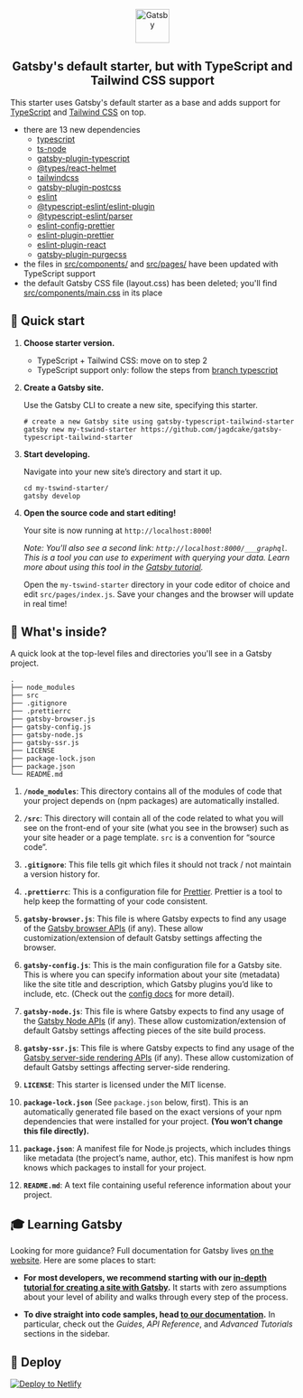 <p align="center">
  <a href="https://www.gatsbyjs.org">
    <img alt="Gatsby" src="https://www.gatsbyjs.org/monogram.svg" width="60" />
  </a>
</p>
<h2 align="center">
  Gatsby's default starter, but with TypeScript and Tailwind CSS support
</h2>

This starter uses Gatsby's default starter as a base and adds support
for [TypeScript](https://www.typescriptlang.org/) and [Tailwind
CSS](https://tailwindcss.com/) on top.

-   there are 13 new dependencies
    -   [typescript](https://www.npmjs.com/package/typescript)
    -   [ts-node](https://www.npmjs.com/package/ts-node)
    -   [gatsby-plugin-typescript](https://www.npmjs.com/package/gatsby-plugin-typescript)
    -   [@types/react-helmet](https://www.npmjs.com/package/@types/react-helmet)
    -   [tailwindcss](https://www.npmjs.com/package/tailwindcss)
    -   [gatsby-plugin-postcss](https://www.npmjs.com/package/gatsby-plugin-postcss)
    -   [eslint](https://www.npmjs.com/package/eslint)
    -   [@typescript-eslint/eslint-plugin](https://www.npmjs.com/package/@typescript-eslint/eslint-plugin)
    -   [@typescript-eslint/parser](https://www.npmjs.com/package/@typescript-eslint/parser)
    -   [eslint-config-prettier](https://www.npmjs.com/package/eslint-config-prettier)
    -   [eslint-plugin-prettier](https://www.npmjs.com/package/eslint-plugin-prettier)
    -   [eslint-plugin-react](https://www.npmjs.com/package/eslint-plugin-react)
    -   [gatsby-plugin-purgecss](https://www.gatsbyjs.org/packages/gatsby-plugin-purgecss/)
-   the files in [src/components/](./src/components/) and
    [src/pages/](./src/pages/) have been updated with TypeScript support
-   the default Gatsby CSS file (layout.css) has been deleted; you'll find
    [src/components/main.css](./src/components/main.css) in its place

## 🚀 Quick start

1. **Choose starter version.**

    - TypeScript + Tailwind CSS: move on to step 2
    - TypeScript support only: follow the steps from [branch typescript](https://github.com/JagdCake/gatsby-typescript-tailwind-starter/tree/typescript#-quick-start)

1. **Create a Gatsby site.**

    Use the Gatsby CLI to create a new site, specifying this starter.

    ```shell
    # create a new Gatsby site using gatsby-typescript-tailwind-starter
    gatsby new my-tswind-starter https://github.com/jagdcake/gatsby-typescript-tailwind-starter
    ```

1. **Start developing.**

    Navigate into your new site’s directory and start it up.

    ```shell
    cd my-tswind-starter/
    gatsby develop
    ```

1. **Open the source code and start editing!**

    Your site is now running at `http://localhost:8000`!

    _Note: You'll also see a second link: _`http://localhost:8000/___graphql`_. This is a tool you can use to experiment with querying your data. Learn more about using this tool in the [Gatsby tutorial](https://www.gatsbyjs.org/tutorial/part-five/#introducing-graphiql)._

    Open the `my-tswind-starter` directory in your code editor of choice and edit `src/pages/index.js`. Save your changes and the browser will update in real time!

## 🧐 What's inside?

A quick look at the top-level files and directories you'll see in a Gatsby project.

    .
    ├── node_modules
    ├── src
    ├── .gitignore
    ├── .prettierrc
    ├── gatsby-browser.js
    ├── gatsby-config.js
    ├── gatsby-node.js
    ├── gatsby-ssr.js
    ├── LICENSE
    ├── package-lock.json
    ├── package.json
    └── README.md

1.  **`/node_modules`**: This directory contains all of the modules of code that your project depends on (npm packages) are automatically installed.

2.  **`/src`**: This directory will contain all of the code related to what you will see on the front-end of your site (what you see in the browser) such as your site header or a page template. `src` is a convention for “source code”.

3.  **`.gitignore`**: This file tells git which files it should not track / not maintain a version history for.

4.  **`.prettierrc`**: This is a configuration file for [Prettier](https://prettier.io/). Prettier is a tool to help keep the formatting of your code consistent.

5.  **`gatsby-browser.js`**: This file is where Gatsby expects to find any usage of the [Gatsby browser APIs](https://www.gatsbyjs.org/docs/browser-apis/) (if any). These allow customization/extension of default Gatsby settings affecting the browser.

6.  **`gatsby-config.js`**: This is the main configuration file for a Gatsby site. This is where you can specify information about your site (metadata) like the site title and description, which Gatsby plugins you’d like to include, etc. (Check out the [config docs](https://www.gatsbyjs.org/docs/gatsby-config/) for more detail).

7.  **`gatsby-node.js`**: This file is where Gatsby expects to find any usage of the [Gatsby Node APIs](https://www.gatsbyjs.org/docs/node-apis/) (if any). These allow customization/extension of default Gatsby settings affecting pieces of the site build process.

8.  **`gatsby-ssr.js`**: This file is where Gatsby expects to find any usage of the [Gatsby server-side rendering APIs](https://www.gatsbyjs.org/docs/ssr-apis/) (if any). These allow customization of default Gatsby settings affecting server-side rendering.

9.  **`LICENSE`**: This starter is licensed under the MIT license.

10. **`package-lock.json`** (See `package.json` below, first). This is an automatically generated file based on the exact versions of your npm dependencies that were installed for your project. **(You won’t change this file directly).**

11. **`package.json`**: A manifest file for Node.js projects, which includes things like metadata (the project’s name, author, etc). This manifest is how npm knows which packages to install for your project.

12. **`README.md`**: A text file containing useful reference information about your project.

## 🎓 Learning Gatsby

Looking for more guidance? Full documentation for Gatsby lives [on the website](https://www.gatsbyjs.org/). Here are some places to start:

-   **For most developers, we recommend starting with our [in-depth tutorial for creating a site with Gatsby](https://www.gatsbyjs.org/tutorial/).** It starts with zero assumptions about your level of ability and walks through every step of the process.

-   **To dive straight into code samples, head [to our documentation](https://www.gatsbyjs.org/docs/).** In particular, check out the _Guides_, _API Reference_, and _Advanced Tutorials_ sections in the sidebar.

## 💫 Deploy

[![Deploy to Netlify](https://www.netlify.com/img/deploy/button.svg)](https://app.netlify.com/start/deploy?repository=https://github.com/JagdCake/gatsby-typescript-tailwind-starter)
